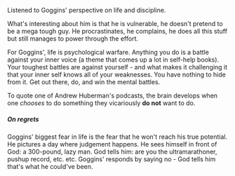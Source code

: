Listened to Goggins' perspective on life and discipline.

What's interesting about him is that he is vulnerable, he doesn't pretend to be a mega tough guy. He procrastinates, he complains, he does all this stuff but still manages to power through the effort.

For Goggins', life is psychological warfare. Anything you do is a battle against your inner voice (a theme that comes up a lot in self-help books). Your toughest battles are against yourself - and what makes it challenging it that your inner self knows all of your weaknesses. You have nothing to hide from it. Get out there, do, and win the mental battles.

To quote one of Andrew Huberman's podcasts, the brain develops when one *chooses* to do something they vicariously **do not** want to do. 
##### On regrets 
Goggins' biggest fear in life is the fear that he won't reach his true potential. He pictures a day where judgement happens. He sees himself in front of God: a 300-pound, lazy man. God tells him: are you the ultramarathoner, pushup record, etc. etc. Goggins' responds by saying no - God tells him that's what he could've been.